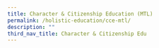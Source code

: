 ```yaml
---
title: Character & Citizenship Education (MTL)
permalink: /holistic-education/cce-mtl/
description: ""
third_nav_title: Character & Citizenship Edu
---
```



